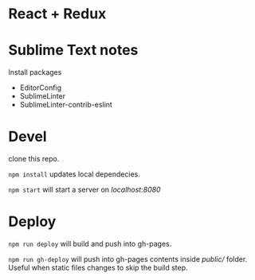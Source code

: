 # React + Redux

# Sublime Text notes
Install packages
- EditorConfig
- SublimeLinter
- SublimeLinter-contrib-eslint

# Devel
clone this repo.

```npm install``` updates local dependecies.

```npm start``` will start a server on *localhost:8080*

# Deploy
```npm run deploy``` will build and push into gh-pages.

```npm run gh-deploy``` will push into gh-pages contents inside *public/* folder. Useful when static files changes to skip the build step.
